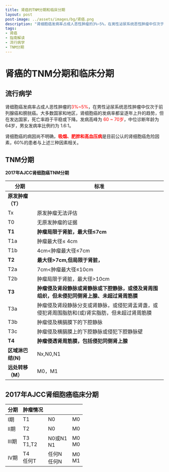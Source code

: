 ```yaml
---
title: 肾癌的TNM分期和临床分期
layout: post
post-image: ../assets/images/bg/肾癌.png
description: "肾细胞癌发病率占成人恶性肿瘤的3%~5%，在男性泌尿系统恶性肿瘤中仅次于前列腺癌和膀胱癌。大多数国家和地区，肾细胞癌的发病率都呈逐年上升的趋势，但在发达国家，死亡率趋于平稳或下降。发病高峰为 60 ~ 70岁，中位诊断年龄为 64岁，男女发病率比例约为 1.6:1。"
tags: 
- 肾癌
- 指南解读
- 流行病学
- TNM分期
---
```




# 肾癌的TNM分期和临床分期

## 流行病学

肾细胞癌发病率占成人恶性肿瘤的<span style="color:red">3%~5%</span>，在男性泌尿系统恶性肿瘤中仅次于前列腺癌和膀胱癌。大多数国家和地区，肾细胞癌的发病率都呈逐年上升的趋势，但在发达国家，死亡率趋于平稳或下降。发病高峰为 <span style="color:red" >60 ~ 70岁</span>，中位诊断年龄为 64岁，男女发病率比例约为 1.6:1。

肾细胞癌的病因尚不明确，<b style="color:red; font-family:kaiti;">吸烟、肥胖和高血压病</b>是目前公认的肾细胞癌危险因素，60%的患者与上述三种因素相关。

## TNM分期

 **2017年AJCC肾细胞癌TNM分期**

| 分期              | 标准                                                         |
| ----------------- | ------------------------------------------------------------ |
| **原发肿瘤（T）** |                                                              |
| Tx                | 原发肿瘤无法评估                                             |
| T0                | 无原发肿瘤的证据                                             |
| **T1**            | **肿瘤局限于肾脏，最大径≤7cm**                               |
| T1a               | 肿瘤最大径≤ 4cm                                              |
| T1b               | 4cm<肿瘤最大径≤7cm                                           |
| **T2**            | **最大径>7cm,但局限于肾脏，**                                |
| T2a               | 7cm<肿瘤最大径≤10cm                                          |
| T2b               | 肿瘤局限于肾脏，最大径>10cm                                  |
| **T3**            | **肿瘤侵及肾段静脉或肾静脉或下腔静脉，或侵及肾周围组织，但未侵犯同侧肾上腺、未超过肾周筋膜** |
| T3a               | 肿瘤侵及肾段静脉分支或肾静脉，或侵犯肾盂肾盏，或侵犯肾周围脂肪和(或)肾实脂肪，但未超过肾周筋膜 |
| T3b               | 肿瘤侵及横膈膜下的下腔静脉                                   |
| T3c               | 肿瘤侵及横膈膜上的下腔静脉或侵犯下腔静脉壁                   |
| **T4**            | **肿瘤侵透肾周筋膜，包括侵犯同侧肾上腺**                     |
| **区域淋巴结(N)** | Nx,N0,N1                                                     |
| **远处转移（M）** | M0，M1                                                       |

## **2017年AJCC肾细胞癌临床分期**

| 分期  | 肿瘤情况      |                  |            |
| ----- | ------------- | ---------------- | ---------- |
| I期   | T1            | N0               | M0         |
| II期  | T2            | N0               | M0         |
| III期 | T3<br />T1,T2 | N0或N1<br />N1   | M0<br />M0 |
| Ⅳ期   | T4<br />任何T | 任何N<br />任何N | M0<br />M1 |

